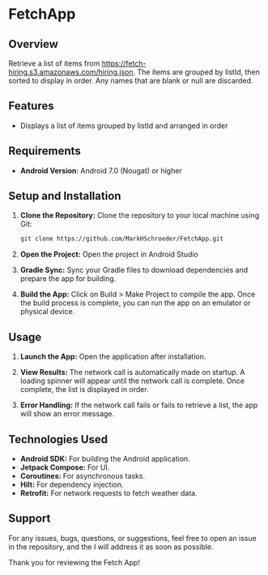 # FetchApp

## Overview
Retrieve a list of items from https://fetch-hiring.s3.amazonaws.com/hiring.json. The items are grouped by listId, then sorted to display in order. Any names that are blank or null are discarded.

## Features
- Displays a list of items grouped by listId and arranged in order
    
## Requirements
- **Android Version**: Android 7.0 (Nougat) or higher

## Setup and Installation

1. **Clone the Repository:**
   Clone the repository to your local machine using Git:

   ```bash
   git clone https://github.com/MarkHSchroeder/FetchApp.git
   
2. **Open the Project:** Open the project in Android Studio

3. **Gradle Sync:** Sync your Gradle files to download dependencies and prepare the app for building.

4. **Build the App:** Click on Build > Make Project to compile the app. Once the build process is complete, you can run the app on an emulator or physical device.

## Usage

1. **Launch the App:** Open the application after installation.

2. **View Results:** The network call is automatically made on startup. A loading spinner will appear until the network call is complete. Once complete, the list is displayed in order.

3. **Error Handling:** If the network call fails or fails to retrieve a list, the app will show an error message.

## Technologies Used

  - **Android SDK:** For building the Android application.
  - **Jetpack Compose:** For UI.
  - **Coroutines:** For asynchronous tasks.
  - **Hilt:** For dependency injection.
  - **Retrofit:** For network requests to fetch weather data.

## Support

For any issues, bugs, questions, or suggestions, feel free to open an issue in the repository, and the I will address it as soon as possible.

Thank you for reviewing the Fetch App!
